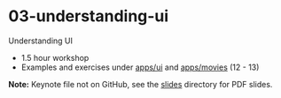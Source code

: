 # 03-understanding-ui

Understanding UI

- 1.5 hour workshop
- Examples and exercises under [apps/ui](/apps/ui) and [apps/movies](/apps/movies) (12 - 13)

**Note:** Keynote file not on GitHub, see the [slides](/slides) directory for PDF slides.